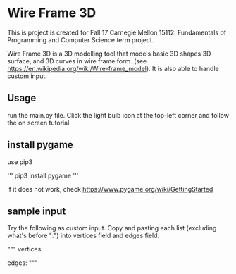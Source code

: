 # Wire Frame 3D

This is project is created for Fall 17 Carnegie Mellon 15112: Fundamentals of Programming and Computer Science term project. 

Wire Frame 3D is a 3D modelling tool that models basic 3D shapes 3D surface, and 3D curves in wire frame form. (see https://en.wikipedia.org/wiki/Wire-frame_model). It is also able to handle custom input. 

## Usage

run the main.py file. Click the light bulb icon at the top-left corner and follow the on screen tutorial. 


## install pygame

use pip3

'''
pip3 install pygame
'''

if it does not work, check
https://www.pygame.org/wiki/GettingStarted

## sample input

Try the following as custom input. Copy and pasting each list (excluding what's before ":") into vertices field and edges field. 

"""
vertices: 

edges: 
"""
